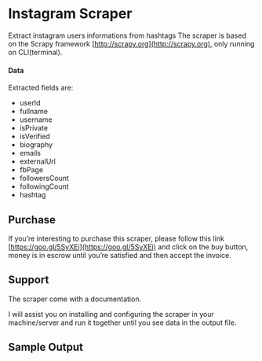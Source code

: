 # Instagram Scraper
Extract instagram users informations from hashtags
The scraper is based on the Scrapy framework [http://scrapy.org](http://scrapy.org), only running on CLI(terminal).

#### Data
Extracted fields are:
- userId
- fullname
- username
- isPrivate
- isVerified
- biography
- emails
- externalUrl
- fbPage
- followersCount
- followingCount
- hashtag

## Purchase
If you’re interesting to purchase this scraper, please follow this link [https://goo.gl/5SyXEi](https://goo.gl/5SyXEi) and click on the buy button, money is in escrow until you’re satisfied and then accept the invoice.

## Support
The scraper come with a documentation.

I will assist you on installing and configuring the scraper in your machine/server and run it together until you see data in the output file.

## Sample Output
<script src="https://gist.github.com/jbinfo/0f3a0ed29fbdb09bced093775bfd0028.js"></script>
